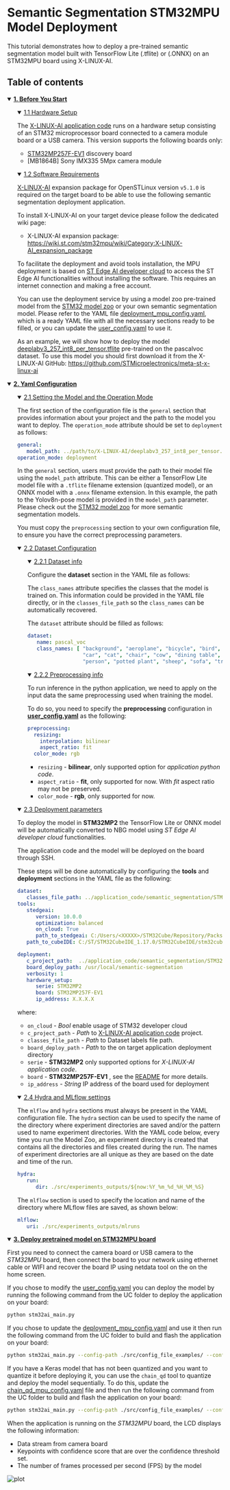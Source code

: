 # Semantic Segmentation STM32MPU Model Deployment

This tutorial demonstrates how to deploy a pre-trained semantic segmentation model built with TensorFlow Lite (.tflite) or (.ONNX) on an STM32MPU board using X-LINUX-AI.

## <a id="">Table of contents</a>

<details open><summary><a href="#1"><b>1. Before You Start</b></a></summary><a id="1"></a>
<ul><details open><summary><a href="#1-1">1.1 Hardware Setup</a></summary><a id="1-1"></a>

The [X-LINUX-AI application code](../../application_code/object_detection/STM32MP-LINUX/README.md) runs on a hardware setup consisting of an STM32 microprocessor board connected to a camera module board or a USB camera. This version supports the following boards only:

- [STM32MP257F-EV1](https://www.st.com/en/evaluation-tools/stm32mp257f-ev1) discovery board
- [MB1864B]  Sony IMX335 5Mpx camera module

</details></ul>
<ul><details open><summary><a href="#1-2">1.2 Software Requirements</a></summary><a id="1-2"></a>

[X-LINUX-AI](https://www.st.com/en/embedded-software/x-linux-ai.html) expansion package for OpenSTLinux version `v5.1.0` is required on the target board to be able to use the following semantic segmentation deployment application.

To install X-LINUX-AI on your target device please follow the dedicated wiki page:

- X-LINUX-AI expansion package: https://wiki.st.com/stm32mpu/wiki/Category:X-LINUX-AI_expansion_package

To facilitate the deployment and avoid tools installation, the MPU deployment is based on [ST Edge AI developer cloud](https://stedgeai-dc.st.com/home) to access the ST Edge AI functionalities without installing the software. This requires an internet connection and making a free account.

You can use the deployment service by using a model zoo pre-trained model from the [STM32 model zoo](../pretrained_models/README.md) or your own semantic segmentation model. Please refer to the YAML file [deployment_mpu_config.yaml](../src/config_file_examples/deployment_mpu_config.yaml), which is a ready YAML file with all the necessary sections ready to be filled, or you can update the [user_config.yaml](../user_config.yaml) to use it.

As an example, we will show how to deploy the model [deeplabv3_257_int8_per_tensor.tflite](https://github.com/STMicroelectronics/meta-st-x-linux-ai/tree/main/recipes-samples/semantic-segmentation/models/files) pre-trained on the pascalvoc dataset. To use this model you should first download it from the X-LINUX-AI GitHub: https://github.com/STMicroelectronics/meta-st-x-linux-ai

</details></ul>
</details>
<details open><summary><a href="#2"><b>2. Yaml Configuration</b></a></summary><a id="2"></a>

<ul><details open><summary><a href="#2-1">2.1 Setting the Model and the Operation Mode</a></summary><a id="2-1"></a>

The first section of the configuration file is the `general` section that provides information about your project and the path to the model you want to deploy. The `operation_mode` attribute should be set to `deployment` as follows:

```yaml
general:
   model_path: ../path/to/X-LINUX-AI/deeplabv3_257_int8_per_tensor.tflite
operation_mode: deployment
```

In the `general` section, users must provide the path to their model file using the `model_path` attribute. This can be either a TensorFlow Lite model file with a `.tflite` filename extension (quantized model), or an ONNX model with a `.onnx` filename extension.
In this example, the path to the Yolov8n-pose model is provided in the `model_path` parameter. Please check out the [STM32 model zoo](../pretrained_models/README.md) for more semantic segmentation models.

You must copy the `preprocessing` section to your own configuration file, to ensure you have the correct preprocessing parameters.

</details></ul>
<ul><details open><summary><a href="#2-2">2.2 Dataset Configuration</a></summary><a id="2-2"></a>
<ul><details open><summary><a href="#2-2-1">2.2.1 Dataset info</a></summary><a id="2-2-1"></a>

Configure the **dataset** section in the YAML file as follows:

The `class_names` attribute specifies the classes that the model is trained on. This information could be provided in the YAML file directly, or in the `classes_file_path` so the `class_names` can be automatically recovered.

The `dataset` attribute should be filled as follows:
```yaml
dataset:
   name: pascal_voc
   class_names: [ "background", "aeroplane", "bicycle", "bird", "boat", "bottle", "bus",
                  "car", "cat", "chair", "cow", "dining table", "dog", "horse", "motorbike",
                  "person", "potted plant", "sheep", "sofa", "train", "tv/monitor" ]
```

</details></ul>
<ul><details open><summary><a href="#2-2-2">2.2.2 Preprocessing info</a></summary><a id="2-2-2"></a>

To run inference in the python application, we need to apply on the input data the same preprocessing used when training the model.

To do so, you need to specify the **preprocessing** configuration in **[user_config.yaml](../user_config.yaml)** as the following:

```yaml
preprocessing:
  resizing:
    interpolation: bilinear
    aspect_ratio: fit
  color_mode: rgb
```

- `resizing` - **bilinear**, only supported option for *application python code*.
- `aspect_ratio` - **fit**, only supported for now. With *fit* aspect ratio may not be preserved.
- `color_mode` -  **rgb**, only supported for now.

</details></ul>
</details></ul>
<ul><details open><summary><a href="#2-3">2.3 Deployment parameters</a></summary><a id="2-3"></a>

To deploy the model in **STM32MP2** the TensorFlow Lite or ONNX model will be automatically converted to NBG model using *ST Edge AI developer cloud* functionalities.

The application code and the model will be deployed on the board through SSH.

These steps will be done automatically by configuring the **tools** and **deployment** sections in the YAML file as the following:

```yaml
dataset: 
   classes_file_path: ../application_code/semantic_segmentation/STM32MP-LINUX/Resources/labelmap.txt
tools:
   stedgeai:
      version: 10.0.0
      optimization: balanced
      on_cloud: True
      path_to_stedgeai: C:/Users/<XXXXX>/STM32Cube/Repository/Packs/STMicroelectronics/X-CUBE-AI/<*.*.*>/Utilities/windows/stedgeai.exe
   path_to_cubeIDE: C:/ST/STM32CubeIDE_1.17.0/STM32CubeIDE/stm32cubeide.exe

deployment:
   c_project_path:  ../application_code/semantic_segmentation/STM32MP-LINUX/
   board_deploy_path: /usr/local/semantic-segmentation
   verbosity: 1
   hardware_setup:
      serie: STM32MP2
      board: STM32MP257F-EV1
      ip_address: X.X.X.X
```

where:
- `on_cloud` - *Bool* enable usage of STM32 developer cloud
- `c_project_path` - *Path* to [X-LINUX-AI application code](../../application_code/object_detection/STM32MP-LINUX/README.md) project.
- `classes_file_path` - *Path* to Dataset labels file path.
- `board_deploy_path` - *Path* to the on target application deployment directory
- `serie` - **STM32MP2** only supported options for *X-LINUX-AI application code*.
- `board` - **STM32MP257F-EV1** , see the [README](../../application_code/pose_estimation/STM32MP-LINUX/README.md) for more details.
- `ip_address` - *String* IP address of the board used for deployment

</details></ul>
<ul><details open><summary><a href="#2-4">2.4 Hydra and MLflow settings</a></summary><a id="2-4"></a>

The `mlflow` and `hydra` sections must always be present in the YAML configuration file. The `hydra` section can be used to specify the name of the directory where experiment directories are saved and/or the pattern used to name experiment directories. With the YAML code below, every time you run the Model Zoo, an experiment directory is created that contains all the directories and files created during the run. The names of experiment directories are all unique as they are based on the date and time of the run.

```yaml
hydra:
   run:
      dir: ./src/experiments_outputs/${now:%Y_%m_%d_%H_%M_%S}
```

The `mlflow` section is used to specify the location and name of the directory where MLflow files are saved, as shown below:

```yaml
mlflow:
   uri: ./src/experiments_outputs/mlruns
```

</details></ul>
</details>
<details open><summary><a href="#3"><b>3. Deploy pretrained model on STM32MPU board</b></a></summary><a id="3"></a>

First you need to connect the camera board or USB camera to the *STM32MPU* board, then connect the board to your network using ethernet cable or WIFI and recover the board IP using netdata tool on the on the home screen.

If you chose to modify the [user_config.yaml](../user_config.yaml) you can deploy the model by running the following command from the UC folder to deploy the application on your board:

```bash
python stm32ai_main.py
```
If you chose to update the [deployment_mpu_config.yaml](../src/config_file_examples/deployment_mpu_config.yaml) and use it then run the following command from the UC folder to build and flash the application on your board:

```bash
python stm32ai_main.py --config-path ./src/config_file_examples/ --config-name deployment_mpu_config.yaml
```

If you have a Keras model that has not been quantized and you want to quantize it before deploying it, you can use the `chain_qd` tool to quantize and deploy the model sequentially. To do this, update the [chain_qd_mpu_config.yaml](../src/config_file_examples/chain_qd_mpu_config.yaml) file and then run the following command from the UC folder to build and flash the application on your board:

```bash
python stm32ai_main.py --config-path ./src/config_file_examples/ --config-name chain_qd_mpu_config.yaml
```

When the application is running on the *STM32MPU* board, the LCD displays the following information:
- Data stream from camera board
- Keypoints with confidence score that are over the confidence threshold set.
- The number of frames processed per second (FPS) by the model

![plot](./doc/img/output_mpu_application.JPG)

</details>
